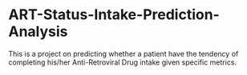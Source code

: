 # ART-Status-Intake-Prediction-Analysis
This is a project on predicting whether a patient have the tendency of completing his/her Anti-Retroviral Drug intake given specific metrics. 
